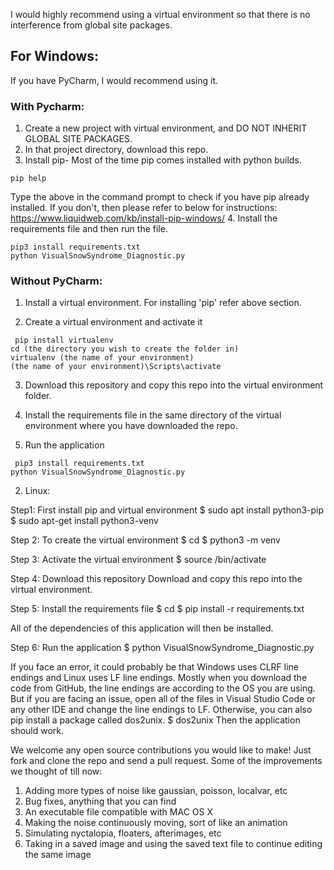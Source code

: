 I would highly recommend using a virtual environment so that there is no interference from global site packages.
 
## For Windows:
 
If you have PyCharm, I would recommend using it.
### With Pycharm:
1. Create a new project with virtual environment, and DO NOT INHERIT GLOBAL SITE PACKAGES.
2. In that project directory, download this repo.
3. Install pip- Most of the time pip comes installed with python builds.
<pre><code>pip help
</code></pre>
Type the above in the command prompt to check if you have pip already installed. If you don't, then please refer to below for instructions: https://www.liquidweb.com/kb/install-pip-windows/ 
4. Install the requirements file and then run the file.
<pre><code>pip3 install requirements.txt
python VisualSnowSyndrome_Diagnostic.py 
</code></pre>
 
### Without PyCharm:
 
1. Install a virtual environment. For installing 'pip' refer above section.

2. Create a virtual environment and activate it
<pre><code> pip install virtualenv
cd (the directory you wish to create the folder in)
virtualenv (the name of your environment) 
(the name of your environment)\Scripts\activate 
</code></pre>
 
3. Download this repository and copy this repo into the virtual environment folder.
 
4. Install the requirements file in the same directory of the virtual environment where you have downloaded the repo.

5. Run the application
<pre><code> pip3 install requirements.txt
python VisualSnowSyndrome_Diagnostic.py  
</code></pre>
 
2. Linux:
 
Step1: First install pip and virtual environment
$ sudo apt install python3-pip
$ sudo apt-get install python3-venv
 
Step 2: To create the virtual environment
$ cd <the directory you wish to create the folder in>
$ python3 -m venv <the name of your environment>
 
Step 3: Activate the virtual environment
$ source <the name of your environment>/bin/activate
 
Step 4: Download this repository
Download and copy this repo into the virtual environment.
 
Step 5: Install the requirements file
$ cd <the name of your environment>
$ pip install -r requirements.txt
 
All of the dependencies of this application will then be installed.
 
Step 6: Run the application
$ python VisualSnowSyndrome_Diagnostic.py
 
If you face an error, it could probably be that Windows uses CLRF line endings and Linux uses LF line endings. Mostly when you download the code from GitHub, the line endings are according to the OS you are using. But if you are facing an issue, open all of the files in Visual Studio Code or any other IDE and change the line endings to LF. Otherwise, you can also pip install a package called dos2unix.
$ dos2unix <filename>
Then the application should work.


We welcome any open source contributions you would like to make! Just fork and clone the repo and send a pull request. Some of the improvements we thought of till now:
1. Adding more types of noise like gaussian, poisson, localvar, etc 
2. Bug fixes, anything that you can find
3. An executable file compatible with MAC OS X
4. Making the noise continuously moving, sort of like an animation
5. Simulating nyctalopia, floaters, afterimages, etc
6. Taking in a saved image and using the saved text file to continue editing the same image 
